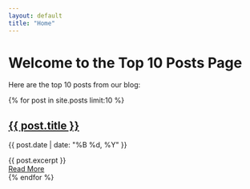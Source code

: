 ```yaml
---
layout: default
title: "Home"
---
```


# Welcome to the Top 10 Posts Page

Here are the top 10 posts from our blog:

{% for post in site.posts limit:10 %}
  <article class="post">
    <h2><a href="{{ site.baseurl }}{{ post.url }}">{{ post.title }}</a></h2>
    <p class="date">{{ post.date | date: "%B %d, %Y" }}</p>
    <div class="entry">
      {{ post.excerpt }}
    </div>
    <a href="{{ site.baseurl }}{{ post.url }}" class="read-more">Read More</a>
  </article>
{% endfor %}
